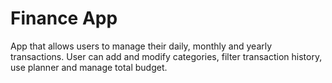 # Finance App

App that allows users to manage their daily, monthly and yearly transactions. User can add and modify categories, filter transaction history, use planner and manage total budget.
